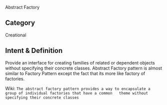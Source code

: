 Abstract Factory

## Category
Creational

## Intent & Definition
Provide an interface for creating families of related or dependent
objects without specifying their concrete classes. 
Abstract Factory pattern is almost similar to Factory Pattern except the fact that its more like factory of factories. 

Wiki: `The abstract factory pattern provides a way to encapsulate a group of individual factories that have a common  
theme without specifying their concrete classes`

